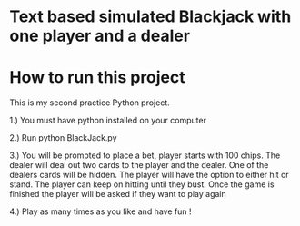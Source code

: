 # Text based simulated Blackjack with one player and a dealer

# How to run this project

This is my second practice Python project. 

1.) You must have python installed on your computer 

2.) Run python BlackJack.py

3.) You will be prompted to place a bet, player starts with 100 chips. The dealer will deal out two cards to the player and
the dealer. One of the dealers cards will be hidden. The player will have the option to either hit or stand. The player can keep on hitting until they bust. Once the game is finished the player will be asked if they want to play again

4.) Play as many times as you like and have fun ! 
